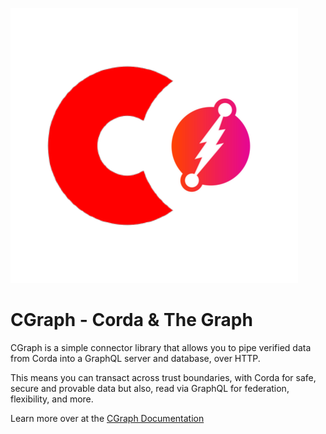 ![alt text](docs/resources/images/cgraph.png)

# CGraph - Corda & The Graph

CGraph is a simple connector library that allows you to pipe verified data from Corda into a GraphQL server and database, over HTTP. 

This means you can transact across trust boundaries, with Corda for safe, secure and provable data but also,
 read via GraphQL for federation, flexibility, and more.
 
Learn more over at the [CGraph Documentation](https://mcevoyinit.github.io/cgraph)

    
